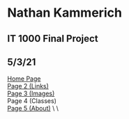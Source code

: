 # Nathan Kammerich
## IT 1000 Final Project
## 5/3/21
[Home Page](README.md) \
[Page 2 (Links)](page2.md) \
[Page 3 (Images)](page3.md) \
Page 4 (Classes) \
[Page 5 (About)](page5.md) \ \